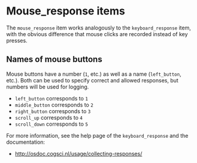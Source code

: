 # Mouse_response items

The `mouse_response` item works analogously to the `keyboard_response` item, with the obvious difference that mouse clicks are recorded instead of key presses.

## Names of mouse buttons

Mouse buttons have a number (`1`, etc.) as well as a name (`left_button`, etc.). Both can be used to specify correct and allowed responses, but numbers will be used for logging.

- `left_button` corresponds to `1`
- `middle_button` corresponds to `2`
- `right_button` corresponds to `3`
- `scroll_up` corresponds to `4`
- `scroll_down` corresponds to `5`

For more information, see the help page of the `keyboard_response` and the documentation:

- <http://osdoc.cogsci.nl/usage/collecting-responses/>
